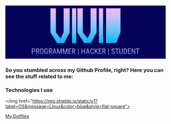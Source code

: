 ![GitHub Logo](/header3.png)
### So you stumbled across my Github Profile, right? Here you can see the stuff related to me:

### Technologies I use
</img href="https://img.shields.io/static/v1?label=OS&message=Linux&color=blue&style=flat-square">


<a href="https://github.com/vividsystem/dotfiles">My Dotfiles</a>

